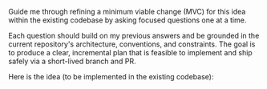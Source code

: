 Guide me through refining a minimum viable change (MVC) for this idea within the existing codebase by asking focused questions one at a time.

Each question should build on my previous answers and be grounded in the current repository's architecture, conventions, and constraints. The goal is to produce a clear, incremental plan that is feasible to implement and ship safely via a short-lived branch and PR.

Here is the idea (to be implemented in the existing codebase): <idea>



